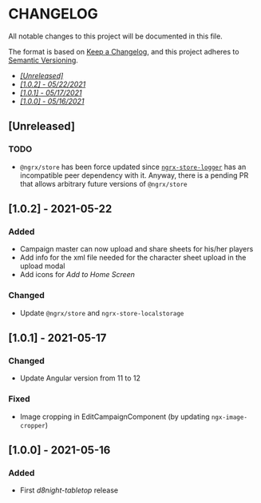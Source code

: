 # CHANGELOG
All notable changes to this project will be documented in this file.

The format is based on [Keep a Changelog](https://keepachangelog.com/en/1.0.0/),
and this project adheres to [Semantic Versioning](https://semver.org/spec/v2.0.0.html).

- [*[Unreleased]*](#[Unreleased])
- [*[1.0.2] - 05/22/2021*](#[1.0.2]---2021-05-22)
- [*[1.0.1] - 05/17/2021*](#[1.0.1]---2021-05-17)
- [*[1.0.0] - 05/16/2021*](#[1.0.0]---2021-05-16)

## [Unreleased]
### TODO
- `@ngrx/store` has been force updated since [`ngrx-store-logger`](https://github.com/btroncone/ngrx-store-logger) has an incompatible peer dependency with it. Anyway, there is a pending PR that allows arbitrary future versions of `@ngrx/store`

## [1.0.2] - 2021-05-22
### Added
- Campaign master can now upload and share sheets for his/her players
- Add info for the xml file needed for the character sheet upload in the upload modal
- Add icons for *Add to Home Screen*
### Changed
- Update `@ngrx/store` and `ngrx-store-localstorage`

## [1.0.1] - 2021-05-17
### Changed
- Update Angular version from 11 to 12
### Fixed
- Image cropping in EditCampaignComponent (by updating `ngx-image-cropper`)

## [1.0.0] - 2021-05-16
### Added
- First *d8night-tabletop* release

